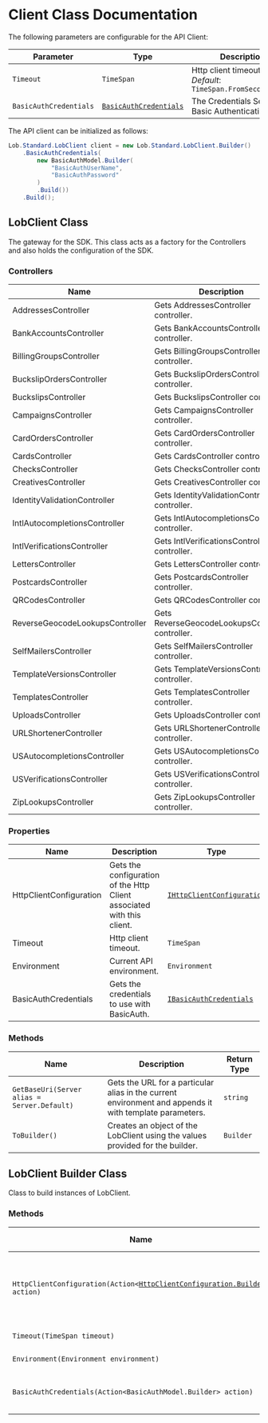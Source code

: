
# Client Class Documentation

The following parameters are configurable for the API Client:

| Parameter | Type | Description |
|  --- | --- | --- |
| `Timeout` | `TimeSpan` | Http client timeout.<br>*Default*: `TimeSpan.FromSeconds(100)` |
| `BasicAuthCredentials` | [`BasicAuthCredentials`]($basicauth) | The Credentials Setter for Basic Authentication |

The API client can be initialized as follows:

```csharp
Lob.Standard.LobClient client = new Lob.Standard.LobClient.Builder()
    .BasicAuthCredentials(
        new BasicAuthModel.Builder(
            "BasicAuthUserName",
            "BasicAuthPassword"
        )
        .Build())
    .Build();
```

## LobClient Class

The gateway for the SDK. This class acts as a factory for the Controllers and also holds the configuration of the SDK.

### Controllers

| Name | Description |
|  --- | --- |
| AddressesController | Gets AddressesController controller. |
| BankAccountsController | Gets BankAccountsController controller. |
| BillingGroupsController | Gets BillingGroupsController controller. |
| BuckslipOrdersController | Gets BuckslipOrdersController controller. |
| BuckslipsController | Gets BuckslipsController controller. |
| CampaignsController | Gets CampaignsController controller. |
| CardOrdersController | Gets CardOrdersController controller. |
| CardsController | Gets CardsController controller. |
| ChecksController | Gets ChecksController controller. |
| CreativesController | Gets CreativesController controller. |
| IdentityValidationController | Gets IdentityValidationController controller. |
| IntlAutocompletionsController | Gets IntlAutocompletionsController controller. |
| IntlVerificationsController | Gets IntlVerificationsController controller. |
| LettersController | Gets LettersController controller. |
| PostcardsController | Gets PostcardsController controller. |
| QRCodesController | Gets QRCodesController controller. |
| ReverseGeocodeLookupsController | Gets ReverseGeocodeLookupsController controller. |
| SelfMailersController | Gets SelfMailersController controller. |
| TemplateVersionsController | Gets TemplateVersionsController controller. |
| TemplatesController | Gets TemplatesController controller. |
| UploadsController | Gets UploadsController controller. |
| URLShortenerController | Gets URLShortenerController controller. |
| USAutocompletionsController | Gets USAutocompletionsController controller. |
| USVerificationsController | Gets USVerificationsController controller. |
| ZipLookupsController | Gets ZipLookupsController controller. |

### Properties

| Name | Description | Type |
|  --- | --- | --- |
| HttpClientConfiguration | Gets the configuration of the Http Client associated with this client. | [`IHttpClientConfiguration`](http-client-configuration.md) |
| Timeout | Http client timeout. | `TimeSpan` |
| Environment | Current API environment. | `Environment` |
| BasicAuthCredentials | Gets the credentials to use with BasicAuth. | [`IBasicAuthCredentials`]($basicauth) |

### Methods

| Name | Description | Return Type |
|  --- | --- | --- |
| `GetBaseUri(Server alias = Server.Default)` | Gets the URL for a particular alias in the current environment and appends it with template parameters. | `string` |
| `ToBuilder()` | Creates an object of the LobClient using the values provided for the builder. | `Builder` |

## LobClient Builder Class

Class to build instances of LobClient.

### Methods

| Name | Description | Return Type |
|  --- | --- | --- |
| `HttpClientConfiguration(Action<`[`HttpClientConfiguration.Builder`](http-client-configuration-builder.md)`> action)` | Gets the configuration of the Http Client associated with this client. | `Builder` |
| `Timeout(TimeSpan timeout)` | Http client timeout. | `Builder` |
| `Environment(Environment environment)` | Current API environment. | `Builder` |
| `BasicAuthCredentials(Action<BasicAuthModel.Builder> action)` | Sets credentials for BasicAuth. | `Builder` |

